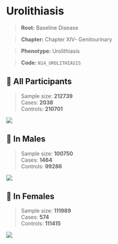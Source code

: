 # Urolithiasis

> **Root:** Baseline Disease  

> **Chapter:** Chapter XIV- Genitourinary  

> **Phenotype:** Urolithiasis  

> **Code:** `N14_UROLITHIASIS`

## 🧪 All Participants  
> Sample size: **212739**  
> Cases: **2038**  
> Controls: **210701**
<img src="/Disease/Figures/ALL/Baseline/N14_UROLITHIASIS.png"/>
<CsvTable src="/Disease_Data/ALL/Baseline/LG_N14_UROLITHIASIS.csv" label="🔍 View full results" />

## 👨 In Males  
> Sample size: **100750**  
> Cases: **1464**  
> Controls: **99286**
<img src="/Disease/Figures/Male/Baseline/N14_UROLITHIASIS.png"/>
<CsvTable src="/Disease_Data/Male/Baseline/LG_N14_UROLITHIASIS.csv" label="🔍 View full results" />

## 👩 In Females  
> Sample size: **111989**  
> Cases: **574**  
> Controls: **111415**
<img src="/Disease/Figures/Female/Baseline/N14_UROLITHIASIS.png"/>
<CsvTable src="/Disease_Data/Female/Baseline/LG_N14_UROLITHIASIS.csv" label="🔍 View full results" />
